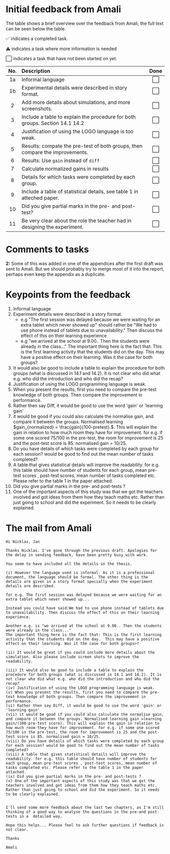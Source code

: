 <head>
	<script type="text/javascript"
            src="http://cdn.mathjax.org/mathjax/latest/MathJax.js?config=TeX-AMS-MML_HTMLorMML">
    </script>
</head>

# Initial feedback from Amali
The table shows a brief overview over the feedback from Amali, the full text can be seen below the table.  

:white_check_mark: indicates a completed task.

:warning: indicates a task where more information is needed

:white_large_square: indicates a task that have not been started on yet.

| No.   | Description   																| Done  					|
|:-----:|:------------------------------------------------------------------------------|:-------------------------:|
|	1a	| Informal language				 												|	:white_large_square:	|
|	1b	| Experimental details were described in story format. 							|	:white_large_square:	|
|	2	| Add more details about simulations, and more screenshots. 					|	:white_large_square:	|
|	3	| Include a table to explain the procedure for both groups. Section 14.1 14.2 	|	:white_large_square:	|
|	4	| Justification of using the LOGO language is too weak.							|	:white_large_square:	|
|	5	| Results: compate the pre-test of both groups, then compare the improvements.	|	:white_large_square:	|
|	6	| Results: Use `gain` instead of `diff`											|	:white_large_square:	|
|	7	| Calculate normalized gains in results 										|	:white_large_square:	|
|	8	| Details for which tasks were completed by each group.							|	:white_large_square:	|
|	9	| Include a table of statistical details, see table 1 in atteched paper. 		|	:white_large_square:	|
|	10	| Did you give partial marks in the pre- and post-test?							|	:white_large_square:	|
|	11	| Be very clear about the role the teacher had in designing the experiment.		|	:white_large_square:	|


# Comments to tasks

**2:** Some of this was added in one of the appendices after the first draft was sent to Amali. But we should probably try to merge most of it into the report, perhaps even keep the appendix as a duplicate.

# Keypoints from the feedback

1. Informal language
2. Experiment details were described in a story format.
	* e.g "The first session was delayed because we were waiting for an extra tablet which never showed up" should rather be "We had to use phone instead of tablets due to unavailability." Then discuss the effect of this on their learning experience
	* e.g "we arrived at the school at 9.00.. Then the students were already in the class..." The important thing here is the fact that: This is the first learning activity that the students did on the day.  This may have a positive effect on their learning. Was it the case for both groups?
3. It would also be good to include a table to explain the procedure for both groups (what is discussed in 14.1 and 14.2). It is not clear who did what e.g. who did the introduction and who did the recap?
4. Justification of using the LOGO programming language is weak. 
5. When you present the results, first you need to compare the pre-test knowledge of both groups. Then compare the improvement in performance.
6. Rather then say Diff, it would be good to use the word 'gain' or 'learning gain'
7. it would be good if you could also calculate the normalise gain, and compare it between the groups. Normalised learning $gain_{normalized} = \frac{gain}{100-pretest}.$. This will explain the gain in relation to how much room they have for improvement. for e.g. if some one scored 75/100 in the pre-test, the room for improvement is 25 and the post-test score is 85. normalised gain = 10/25.
8. Do you have details of which tasks were completed by each group for each session? would be good to find out the mean number of tasks completed? 
9. A table that gives statistical details will improve the readability. for e.g. this table should have number of students for each group, mean pre-test scores , post-test scores, mean number of tasks completed etc. Please refer to the table 1 in the paper attached. 
10. Did you give partial marks in the pre- and post-tests ? 
11. One of the important aspects of this study was that we got the teachers involved and got ideas from them how they teach maths etc. Rather than just going to school and did the experiment. So it needs to be clearly explained.

# The mail from Amali

```text
Hi Nicklas, Jan 

Thanks Nicklas. I've gone through the previous draft. Apologies for the delay in sending feedback, have been pretty busy with work.

You seem to have included all the details in the thesis. 

(i) However the language used is informal. As it is a professional document, the language should be formal. The other thing is the details are given in a story format specially when the experiment details are described. 

for e.g. The first session was delayed because we were waiting for an extra tablet which never showed up...

Instead you could have said:We had to use phone instead of tablets due to unavailability. Then discuss the effect of this on their learning experience.

Another e.g. is "we arrived at the school at 9.00.. Then the students were already in the class..."
The important thing here is the fact that: This is the first learning activity that the students did on the day.  This may have a positive effect on their learning. Was it the case for both groups>?

(ii) It would be great if you could include more details about the simulation. Also please include screen shots to improve the readability. 

(iii) It would also be good to include a table to explain the procedure for both groups (what is discussed in 14.1 and 14.2). It is not clear who did what e.g. who did the introduction and who did the recap?
(iv) Justification of using the LOGO programming language is weak. 
(v) When you present the results, first you need to compare the pre-test knowledge of both groups. Then compare the improvement in performance.
(vi) Rather then say Diff, it would be good to use the word 'gain' or 'learning gain'
(vii) it would be good if you could also calculate the normalise gain, and compare it between the groups. Normalised learning gain =learning gain/(100-pre-test score). This will explain the gain in relation to how much room they have for improvement. for e.g. if some one scored 75/100 in the pre-test, the room for improvement is 25 and the post-test score is 85. normalised gain = 10/25.
(viii) Do you have details of which tasks were completed by each group for each session? would be good to find out the mean number of tasks completed? 
(viii) A table that gives statistical details will improve the readability. for e.g. this table should have number of students for each group, mean pre-test scores , post-test scores, mean number of tasks completed etc. Please refer to the table 1 in the paper attached. 
(ix) Did you give partial marks in the pre- and post-tests ? 
(x) One of the important aspects of this study was that we got the teachers involved and got ideas from them how they teach maths etc. Rather than just going to school and did the experiment. So it needs to be clearly explained.


I'll send some more feedback about the last two chapters, as I'm still thinking of a good way to analyse the questions in the pre-and post-tests in a  detailed way. 

Hope this helps... Please feel to ask further questions if feedback is not clear.

Thanks

Amali

```